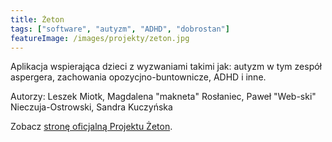 ```yaml
---
title: Żeton
tags: ["software", "autyzm", "ADHD", "dobrostan"]
featureImage: /images/projekty/zeton.jpg
---
```


Aplikacja wspierająca dzieci z wyzwaniami takimi jak: autyzm w tym zespół aspergera, zachowania opozycjno-buntownicze, ADHD i inne.

Autorzy: Leszek Miotk, Magdalena "makneta" Rosłaniec, Paweł "Web-ski" Nieczuja-Ostrowski, Sandra Kuczyńska

Zobacz [stronę oficjalną Projektu Żeton](https://www.projekt-zeton.pl/).